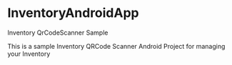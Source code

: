 # InventoryAndroidApp
Inventory QrCodeScanner Sample


This is a sample Inventory QRCode Scanner Android Project for managing your Inventory
